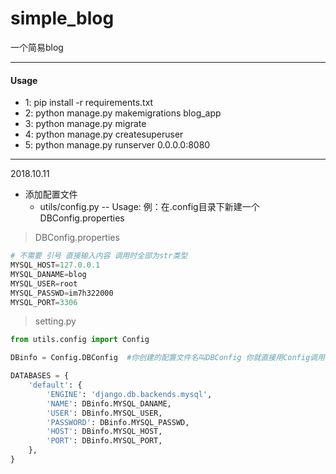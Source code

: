 # simple_blog
一个简易blog

---
#### Usage
+ 1:  pip install -r requirements.txt
+ 2:  python manage.py makemigrations blog_app
+ 3:  python manage.py migrate
+ 4:  python manage.py createsuperuser
+ 5:  python manage.py runserver 0.0.0.0:8080
---


2018.10.11
- 添加配置文件 
  - utils/config.py
-- Usage:
例：在.config目录下新建一个  DBConfig.properties 


>DBConfig.properties
>

```python
# 不需要 引号 直接输入内容 调用时全部为str类型
MYSQL_HOST=127.0.0.1
MYSQL_DANAME=blog
MYSQL_USER=root
MYSQL_PASSWD=im7h322000
MYSQL_PORT=3306
```

>setting.py
>

```python
from utils.config import Config

DBinfo = Config.DBConfig  #你创建的配置文件名叫DBConfig 你就直接用Config调用你的文件名

DATABASES = {
    'default': {
        'ENGINE': 'django.db.backends.mysql',
        'NAME': DBinfo.MYSQL_DANAME,
        'USER': DBinfo.MYSQL_USER,
        'PASSWORD': DBinfo.MYSQL_PASSWD,
        'HOST': DBinfo.MYSQL_HOST,
        'PORT': DBinfo.MYSQL_PORT,
    },
}
```